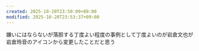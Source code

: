 ```yaml
---
created: 2025-10-20T23:50:09+09:00
modified: 2025-10-20T23:53:37+09:00
---
```


嫌いにはならないが落胆する丁度よい程度の事例として丁度よいのが岩倉文也が岩倉玲音のアイコンから変更したことだと思う
